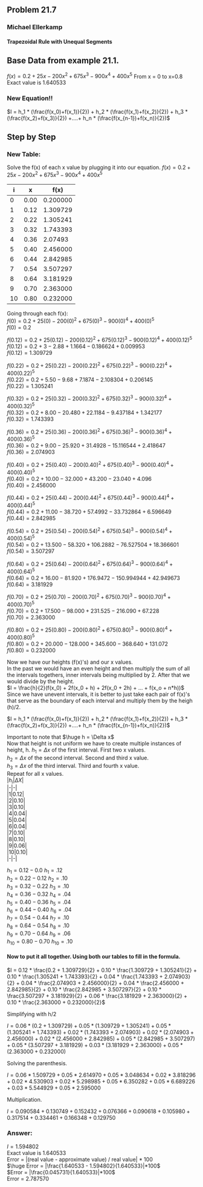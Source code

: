 ## Problem 21.7
### Michael Ellerkamp
#### Trapezoidal Rule with Unequal Segments

## Base Data from example 21.1.
$f(x)=0.2+25x-200x^{2}+675x^{3}-900x^{4}+400x^{5}$
From x = 0 to x=0.8
Exact value is 1.640533

### New Equation!!
$I = h_1 * (\frac{f(x_0)+f(x_1)}{2}) + h_2 * (\frac{f(x_1)+f(x_2)}{2}) + h_3 * (\frac{f(x_2)+f(x_3)}{2}) +....+ h_n * (\frac{f(x_{n-1})+f(x_n)}{2})$

## Step by Step

### New Table:
Solve the f(x) of each x value by plugging it into our equation.
$f(x)=0.2+25x-200x^{2}+675x^{3}-900x^{4}+400x^{5}$

|i|x|f(x)|
|-|-|-|
|0|0.00|0.200000|
|1|0.12|1.309729|
|2|0.22|1.305241|
|3|0.32|1.743393|
|4|0.36|2.07493|
|5|0.40|2.456000|
|6|0.44|2.842985|
|7|0.54|3.507297|
|8|0.64|3.181929|
|9|0.70|2.363000| 
|10|0.80|0.232000|

Going through each f(x):  
$f(0) = 0.2 + 25(0) - 200(0)^2 + 675(0)^3 - 900(0)^4 + 400(0)^5$  
$f(0) = 0.2$  

$f(0.12) = 0.2 + 25(0.12) - 200(0.12)^2 + 675(0.12)^3 - 900(0.12)^4 + 400(0.12)^5$  
$f(0.12) = 0.2 + 3 - 2.88 + 1.1664 - 0.186624 + 0.009953$  
$f(0.12) = 1.309729$  

$f(0.22) = 0.2 + 25(0.22) - 200(0.22)^2 + 675(0.22)^3 - 900(0.22)^4 + 400(0.22)^5$  
$f(0.22) = 0.2 + 5.50 - 9.68 + 7.1874 - 2.108304 + 0.206145$  
$f(0.22) = 1.305241$  

$f(0.32) = 0.2 + 25(0.32) - 200(0.32)^2 + 675(0.32)^3 - 900(0.32)^4 + 400(0.32)^5$  
$f(0.32) = 0.2 + 8.00 - 20.480 + 22.1184 - 9.437184 + 1.342177$  
$f(0.32) = 1.743393$  

$f(0.36) = 0.2 + 25(0.36) - 200(0.36)^2 + 675(0.36)^3 - 900(0.36)^4 + 400(0.36)^5$  
$f(0.36) = 0.2 + 9.00 - 25.920 + 31.4928 - 15.116544 + 2.418647$  
$f(0.36) = 2.074903$  

$f(0.40) = 0.2 + 25(0.40) - 200(0.40)^2 + 675(0.40)^3 - 900(0.40)^4 + 400(0.40)^5$  
$f(0.40) = 0.2 + 10.00 - 32.000 + 43.200 - 23.040 + 4.096$  
$f(0.40) = 2.456000$  

$f(0.44) = 0.2 + 25(0.44) - 200(0.44)^2 + 675(0.44)^3 - 900(0.44)^4 + 400(0.44)^5$  
$f(0.44) = 0.2 + 11.00 - 38.720 + 57.4992 - 33.732864 + 6.596649$  
$f(0.44) = 2.842985$  

$f(0.54) = 0.2 + 25(0.54) - 200(0.54)^2 + 675(0.54)^3 - 900(0.54)^4 + 400(0.54)^5$  
$f(0.54) = 0.2 + 13.500 - 58.320 + 106.2882 - 76.527504 + 18.366601$  
$f(0.54) = 3.507297$  

$f(0.64) = 0.2 + 25(0.64) - 200(0.64)^2 + 675(0.64)^3 - 900(0.64)^4 + 400(0.64)^5$  
$f(0.64) = 0.2 + 16.00 - 81.920 + 176.9472 - 150.994944 + 42.949673$  
$f(0.64) = 3.181929$  

$f(0.70) = 0.2 + 25(0.70) - 200(0.70)^2 + 675(0.70)^3 - 900(0.70)^4 + 400(0.70)^5$  
$f(0.70) = 0.2 + 17.500 - 98.000 + 231.525 - 216.090 + 67.228$  
$f(0.70) = 2.363000$  

$f(0.80) = 0.2 + 25(0.80) - 200(0.80)^2 + 675(0.80)^3 - 900(0.80)^4 + 400(0.80)^5$  
$f(0.80) = 0.2 + 20.000 - 128.000 + 345.600 - 368.640 + 131.072$  
$f(0.80) = 0.232000$  

Now we have our heights (f(x)'s) and our x values.  
In the past we would have an even height and then multiply the sum of all the intervals togethers, inner intervals being multiplied by 2. After that we would divide by the height.  
$I = \frac{h}{2}(f(x_0) + 2f(x_0 + h) + 2f(x_0 + 2h) + ... + f(x_o + n*h))$  
Since we have unevent intervals, it is better to just take each pair of f(x)'s that serve as the boundary of each interval and multiply them by the heigh (h)/2.  

$I = h_1 * (\frac{f(x_0)+f(x_1)}{2}) + h_2 * (\frac{f(x_1)+f(x_2)}{2}) + h_3 * (\frac{f(x_2)+f(x_3)}{2}) +....+ h_n * (\frac{f(x_{n-1})+f(x_n)}{2})$  

Important to note that $\huge h = \Delta x$  
Now that height is not uniform we have to create multiple instances of height, h.
$h_1 = \Delta x$ of the first interval. First two x values.  
$h_2 = \Delta x$ of the second interval. Second and third x value.  
$h_3 = \Delta x$ of the third interval. Third and fourth x value.  
Repeat for all x values.  
|$h_i$|$\Delta X$|  
|-|-|  
|1|0.12|  
|2|0.10|  
|3|0.10|  
|4|0.04|  
|5|0.04|  
|6|0.04|  
|7|0.10|  
|8|0.10|  
|9|0.06|  
|10|0.10|  
|-|-|

$h_1 = 0.12 - 0.0$ $h_1 = .12$    
$h_2 = 0.22 - 0.12$ $h_2 = .10$  
$h_3 = 0.32 - 0.22$ $h_3 = .10$  
$h_4 = 0.36 - 0.32$ $h_4 = .04$  
$h_5 = 0.40 - 0.36$ $h_5 = .04$    
$h_6 = 0.44 - 0.40$ $h_6 = .04$  
$h_7 = 0.54 - 0.44$ $h_7 = .10$  
$h_8 = 0.64 - 0.54$ $h_8 = .10$  
$h_9 = 0.70 - 0.64$ $h_9 = .06$  
$h_10 = 0.80 - 0.70$ $h_10 = .10$  

#### Now to put it all together. Using both our tables to fill in the formula.  

$I = 0.12 * \frac{0.2 + 1.309729}{2} + 0.10 * \frac{1.309729 + 1.305241}{2} + 0.10 * \frac{1.305241 + 1.743393}{2} + 0.04 * \frac{1.743393 + 2.074903}{2} + 0.04 * \frac{2.074903 + 2.456000}{2} + 0.04 * \frac{2.456000 + 2.842985}{2} + 0.10 * \frac{2.842985 + 3.507297}{2} + 0.10 * \frac{3.507297 + 3.181929}{2} + 0.06 * \frac{3.181929 + 2.363000}{2} + 0.10 * \frac{2.363000 + 0.232000}{2}$  

Simplifying with h/2

$I = 0.06 * (0.2 + 1.309729) + 0.05 * (1.309729 + 1.305241) + 0.05 * (1.305241 + 1.743393) + 0.02 * (1.743393 + 2.074903) + 0.02 * (2.074903 + 2.456000) + 0.02 * (2.456000 + 2.842985) + 0.05 * (2.842985 + 3.507297) + 0.05 * (3.507297 + 3.181929) + 0.03 * (3.181929 + 2.363000) + 0.05 * (2.363000 + 0.232000)$  

Solving the parenthesis.  

$I = 0.06 * 1.509729 + 0.05 * 2.614970 + 0.05 * 3.048634 + 0.02 * 3.818296 + 0.02 * 4.530903 + 0.02 * 5.298985 + 0.05 * 6.350282 + 0.05 * 6.689226 + 0.03 * 5.544929 + 0.05 * 2.595000$  

Multiplication.  

$I = 0.090584 + 0.130749 + 0.152432 + 0.076366 + 0.090618 + 0.105980 + 0.317514 + 0.334461 + 0.166348 + 0.129750$  

### Answer:  
$I = 1.594802$  
Exact value is 1.640533  
Error = |(real value - approximate value) / real value| * 100  
$\huge Error = |\frac{1.640533 - 1.594802}{1.640533}|*100$  
$Error = |\frac{0.045731}{1.640533}|*100$  
Error = 2.787570  